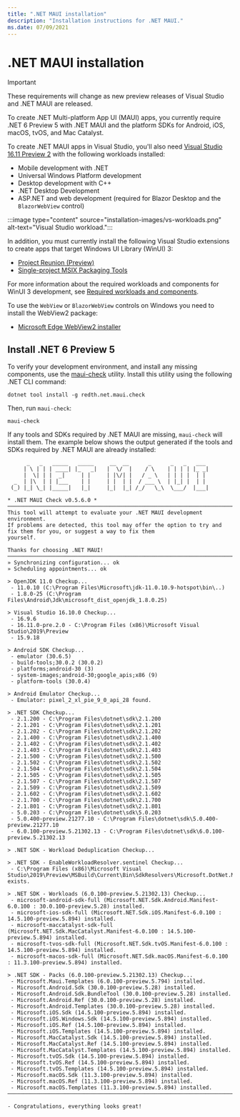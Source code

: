 ```yaml
---
title: ".NET MAUI installation"
description: "Installation instructions for .NET MAUI."
ms.date: 07/09/2021
---
```


# .NET MAUI installation

> [!IMPORTANT]
> These requirements will change as new preview releases of Visual Studio and .NET MAUI are released.

To create .NET Multi-platform App UI (MAUI) apps, you currently require .NET 6 Preview 5 with .NET MAUI and the platform SDKs for Android, iOS, macOS, tvOS, and Mac Catalyst.

To create .NET MAUI apps in Visual Studio, you'll also need [Visual Studio 16.11 Preview 2](https://visualstudio.microsoft.com/vs/preview/) with the following workloads installed:

- Mobile development with .NET
- Universal Windows Platform development
- Desktop development with C++
- .NET Desktop Development
- ASP.NET and web development (required for Blazor Desktop and the `BlazorWebView` control)

:::image type="content" source="installation-images/vs-workloads.png" alt-text="Visual Studio workload.":::

In addition, you must currently install the following Visual Studio extensions to create apps that target Windows UI Library (WinUI) 3:

- [Project Reunion (Preview)](https://marketplace.visualstudio.com/items?itemName=ProjectReunion.MicrosoftProjectReunionPreview)
- [Single-project MSIX Packaging Tools](https://marketplace.visualstudio.com/items?itemName=ProjectReunion.MicrosoftSingleProjectMSIXPackagingTools)

For more information about the required workloads and components for WinUI 3 development, see [Required workloads and components](/windows/apps/project-reunion/set-up-your-development-environment#required-workloads-and-components).

To use the `WebView` or `BlazorWebView` controls on Windows you need to install the WebView2 package:

- [Microsoft Edge WebView2 installer](https://developer.microsoft.com/microsoft-edge/webview2/)

## Install .NET 6 Preview 5

To verify your development environment, and install any missing components, use the [maui-check](https://github.com/Redth/dotnet-maui-check) utility. Install this utility using the following .NET CLI command:

```dotnetcli
dotnet tool install -g redth.net.maui.check
```

Then, run `maui-check`:

```dotnetcli
maui-check
```

If any tools and SDKs required by .NET MAUI are missing, `maui-check` will install them. The example below shows the output generated if the tools and SDKs required by .NET MAUI are already installed:

```dotnetcli
      _   _   _____   _____     __  __      _      _   _   ___
     | \ | | | ____| |_   _|   |  \/  |    / \    | | | | |_ _|
     |  \| | |  _|     | |     | |\/| |   / _ \   | | | |  | |
  _  | |\  | | |___    | |     | |  | |  / ___ \  | |_| |  | |
 (_) |_| \_| |_____|   |_|     |_|  |_| /_/   \_\  \___/  |___|

* .NET MAUI Check v0.5.6.0 *
────────────────────────────────────────────────────────────────────────────────────────────────────────────────────────
This tool will attempt to evaluate your .NET MAUI development environment.
If problems are detected, this tool may offer the option to try and fix them for you, or suggest a way to fix them
yourself.

Thanks for choosing .NET MAUI!
────────────────────────────────────────────────────────────────────────────────────────────────────────────────────────
» Synchronizing configuration... ok
» Scheduling appointments... ok

> OpenJDK 11.0 Checkup...
 - 11.0.10 (C:\Program Files\Microsoft\jdk-11.0.10.9-hotspot\bin\..)
 - 1.8.0-25 (C:\Program Files\Android\Jdk\microsoft_dist_openjdk_1.8.0.25)

> Visual Studio 16.10.0 Checkup...
 - 16.9.6
 - 16.11.0-pre.2.0 - C:\Program Files (x86)\Microsoft Visual Studio\2019\Preview
 - 15.9.18

> Android SDK Checkup...
 - emulator (30.6.5)
 - build-tools;30.0.2 (30.0.2)
 - platforms;android-30 (3)
 - system-images;android-30;google_apis;x86 (9)
 - platform-tools (30.0.4)

> Android Emulator Checkup...
 - Emulator: pixel_2_xl_pie_9_0_api_28 found.

> .NET SDK Checkup...
 - 2.1.200 - C:\Program Files\dotnet\sdk\2.1.200
 - 2.1.201 - C:\Program Files\dotnet\sdk\2.1.201
 - 2.1.202 - C:\Program Files\dotnet\sdk\2.1.202
 - 2.1.400 - C:\Program Files\dotnet\sdk\2.1.400
 - 2.1.402 - C:\Program Files\dotnet\sdk\2.1.402
 - 2.1.403 - C:\Program Files\dotnet\sdk\2.1.403
 - 2.1.500 - C:\Program Files\dotnet\sdk\2.1.500
 - 2.1.502 - C:\Program Files\dotnet\sdk\2.1.502
 - 2.1.504 - C:\Program Files\dotnet\sdk\2.1.504
 - 2.1.505 - C:\Program Files\dotnet\sdk\2.1.505
 - 2.1.507 - C:\Program Files\dotnet\sdk\2.1.507
 - 2.1.509 - C:\Program Files\dotnet\sdk\2.1.509
 - 2.1.602 - C:\Program Files\dotnet\sdk\2.1.602
 - 2.1.700 - C:\Program Files\dotnet\sdk\2.1.700
 - 2.1.801 - C:\Program Files\dotnet\sdk\2.1.801
 - 5.0.203 - C:\Program Files\dotnet\sdk\5.0.203
 - 5.0.400-preview.21277.10 - C:\Program Files\dotnet\sdk\5.0.400-preview.21277.10
 - 6.0.100-preview.5.21302.13 - C:\Program Files\dotnet\sdk\6.0.100-preview.5.21302.13

> .NET SDK - Workload Deduplication Checkup...

> .NET SDK - EnableWorkloadResolver.sentinel Checkup...
 - C:\Program Files (x86)\Microsoft Visual
Studio\2019\Preview\MSBuild\Current\Bin\SdkResolvers\Microsoft.DotNet.MSBuildSdkResolver\EnableWorkloadResolver.sentinel
exists.

> .NET SDK - Workloads (6.0.100-preview.5.21302.13) Checkup...
 - microsoft-android-sdk-full (Microsoft.NET.Sdk.Android.Manifest-6.0.100 : 30.0.100-preview.5.28) installed.
 - microsoft-ios-sdk-full (Microsoft.NET.Sdk.iOS.Manifest-6.0.100 : 14.5.100-preview.5.894) installed.
 - microsoft-maccatalyst-sdk-full (Microsoft.NET.Sdk.MacCatalyst.Manifest-6.0.100 : 14.5.100-preview.5.894) installed.
 - microsoft-tvos-sdk-full (Microsoft.NET.Sdk.tvOS.Manifest-6.0.100 : 14.5.100-preview.5.894) installed.
 - microsoft-macos-sdk-full (Microsoft.NET.Sdk.macOS.Manifest-6.0.100 : 11.3.100-preview.5.894) installed.

> .NET SDK - Packs (6.0.100-preview.5.21302.13) Checkup...
 - Microsoft.Maui.Templates (6.0.100-preview.5.794) installed.
 - Microsoft.Android.Sdk (30.0.100-preview.5.28) installed.
 - Microsoft.Android.Sdk.BundleTool (30.0.100-preview.5.28) installed.
 - Microsoft.Android.Ref (30.0.100-preview.5.28) installed.
 - Microsoft.Android.Templates (30.0.100-preview.5.28) installed.
 - Microsoft.iOS.Sdk (14.5.100-preview.5.894) installed.
 - Microsoft.iOS.Windows.Sdk (14.5.100-preview.5.894) installed.
 - Microsoft.iOS.Ref (14.5.100-preview.5.894) installed.
 - Microsoft.iOS.Templates (14.5.100-preview.5.894) installed.
 - Microsoft.MacCatalyst.Sdk (14.5.100-preview.5.894) installed.
 - Microsoft.MacCatalyst.Ref (14.5.100-preview.5.894) installed.
 - Microsoft.MacCatalyst.Templates (14.5.100-preview.5.894) installed.
 - Microsoft.tvOS.Sdk (14.5.100-preview.5.894) installed.
 - Microsoft.tvOS.Ref (14.5.100-preview.5.894) installed.
 - Microsoft.tvOS.Templates (14.5.100-preview.5.894) installed.
 - Microsoft.macOS.Sdk (11.3.100-preview.5.894) installed.
 - Microsoft.macOS.Ref (11.3.100-preview.5.894) installed.
 - Microsoft.macOS.Templates (11.3.100-preview.5.894) installed.
────────────────────────────────────────────────────────────────────────────────────────────────────────────────────────

- Congratulations, everything looks great!
```

